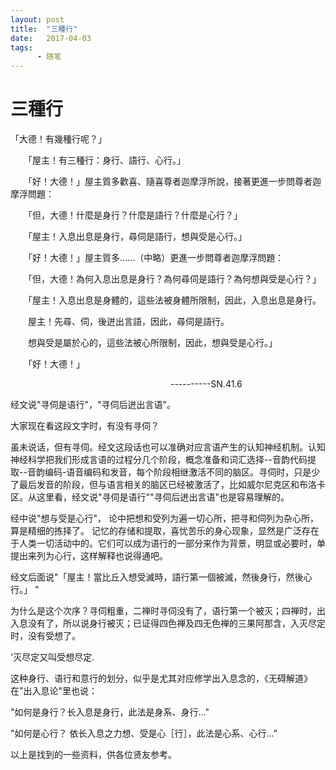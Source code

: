 ```yaml
---
layout: post
title:  "三種行"
date:   2017-04-03
tags:
      - 随笔
---
```


# 三種行


「大德！有幾種行呢？」 

　　「屋主！有三種行：身行、語行、心行。」 

　　「好！大德！」屋主質多歡喜、隨喜尊者迦摩浮所說，接著更進一步問尊者迦摩浮問題： 

　　「但，大德！什麼是身行？什麼是語行？什麼是心行？」 

　　「屋主！入息出息是身行，尋伺是語行，想與受是心行。」 

　　「好！大德！」屋主質多......（中略）更進一步問尊者迦摩浮問題： 

　　「但，大德！為何入息出息是身行？為何尋伺是語行？為何想與受是心行？」 

　　「屋主！入息出息是身體的，這些法被身體所限制，因此，入息出息是身行。 

　　屋主！先尋、伺，後迸出言語，因此，尋伺是語行。 

　　想與受是屬於心的，這些法被心所限制，因此，想與受是心行。」 

　　「好！大德！」



                                                               
 \-\-\-\-\-\-\-\-\--SN.41.6



经文说"寻伺是语行"，"寻伺后迸出言语"。



大家现在看这段文字时，有没有寻伺？



虽未说话，但有寻伺。经文这段话也可以准确对应言语产生的认知神经机制。认知神经科学把我们形成言语的过程分几个阶段，概念准备和词汇选择\--音韵代码提取\--音韵编码-语音编码和发音，每个阶段相继激活不同的脑区。寻伺时，只是少了最后发音的阶段，但与语言相关的脑区已经被激活了，比如威尔尼克区和布洛卡区。从这里看，经文说"寻伺是语行""寻伺后迸出言语"也是容易理解的。



经中说"想与受是心行"，
论中把想和受列为遍一切心所，把寻和伺列为杂心所，算是精细的拣择了。
记忆的存储和提取，喜忧苦乐的身心现象，显然是广泛存在于人类一切活动中的。它们可以成为语行的一部分来作为背景，明显或必要时，单提出来列为心行，这样解释也说得通吧。



经文后面说"「屋主！當比丘入想受滅時，語行第一個被滅，然後身行，然後心行。」
\"



为什么是这个次序？寻伺粗重，二禅时寻伺没有了，语行第一个被灭；四禅时，出入息没有了，所以说身行被灭；已证得四色禅及四无色禅的三果阿那含，入灭尽定时，没有受想了。

\'灭尽定又叫受想尽定.

这种身行、语行和意行的划分，似乎是尤其对应修学出入息念的，《无碍解道》在"出入息论"里也说：

"如何是身行？长入息是身行，此法是身系、身行\..."

"如何是心行？ 依长入息之力想、受是心［行］，此法是心系、心行\..."



以上是找到的一些资料，供各位贤友参考。

